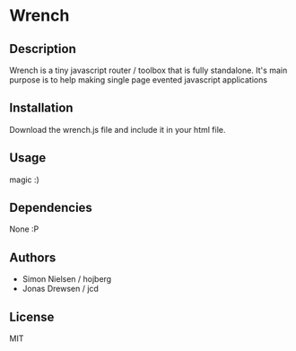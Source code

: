 # Wrench

## Description

Wrench is a tiny javascript router / toolbox that is fully standalone.
It's main purpose is to help making single page evented javascript applications

## Installation

Download the wrench.js file and include it in your html file.

## Usage

magic :)

## Dependencies

None :P

## Authors

* Simon Nielsen / hojberg
* Jonas Drewsen / jcd
  
## License

MIT